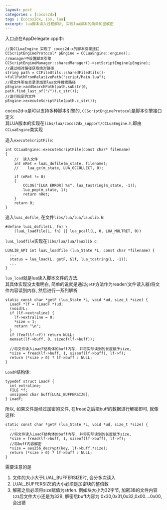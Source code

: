 ```yaml
---
layout: post
categories : [cocos2dx]
tags : [cocos2dx, ios, lua]
excerpt: lua脚本读入过程解析, 实现lua脚本的简单加密解密
---
```



入口点在AppDelegate.cpp中:

    //类CCLuaEngine 实现了 cocos2d-x的脚本引擎接口 
    CCScriptEngineProtocol* pEngine = CCLuaEngine::engine();
    //manager中设置脚本引擎
    CCScriptEngineManager::sharedManager()->setScriptEngine(pEngine);
    //通过相对路径获取绝对路径
    string path = CCFileUtils::sharedFileUtils()->fullPathFromRelativePath("script/Main.lua");
    //把文件所在目录添加至lua文件搜索路径
    pEngine->addSearchPath(path.substr(0, path.find_last_of("/")).c_str());
    //运行指定的文件
    pEngine->executeScriptFile(path.c_str());
    
cocos2d-x是可以支持多种脚本引擎的, `CCScriptEngineProtocol`是脚本引擎接口定义    
其LUA版本的实现在`libs/lua/cocos2dx_support/CCLuaEngine.h`,即由`CCLuaEngine`类实现   

追入`executeScriptFile`:

    int CCLuaEngine::executeScriptFile(const char* filename)
    {
        //  读入文件
        int nRet = luaL_dofile(m_state, filename);
        //    lua_gc(m_state, LUA_GCCOLLECT, 0);
    
        if (nRet != 0)
        {
            CCLOG("[LUA ERROR] %s", lua_tostring(m_state, -1));
            lua_pop(m_state, 1);
            return nRet;
        }
        return 0;
    }

追入`luaL_dofile`, 在文件`libs/lua/lua/lauxlib.h`:

    #define luaL_dofile(L, fn) \
        (luaL_loadfile(L, fn) || lua_pcall(L, 0, LUA_MULTRET, 0))
        
`luaL_loadfile`实现在`libs/lua/lua/lauxlib.c`:

    LUALIB_API int luaL_loadfile (lua_State *L, const char *filename) {
      ...
      status = lua_load(L, getF, &lf, lua_tostring(L, -1));
      ...
    }
    
`lua_load`就是lua读入脚本文件的方法.   
其具体实现没太看明白, 简单的说就是通过`getF`方法作为reader(文件读入器)将文件内容读到内存, 然后进行一系列解析

    static const char *getF (lua_State *L, void *ud, size_t *size) {
      LoadF *lf = (LoadF *)ud;
      (void)L;
      if (lf->extraline) {
        lf->extraline = 0;
        *size = 1;
        return "\n";
      }
      if (feof(lf->f)) return NULL;
      memset(lf->buff, 0, sizeof(lf->buff));
      
      //将文件读入LoadF结构体的buff内存, 并将实际读到的长度赋予size, 
      *size = fread(lf->buff, 1, sizeof(lf->buff), lf->f);
      return (*size > 0) ? lf->buff : NULL;
    }
    
`LoadF`结构体:

    typedef struct LoadF {
      int extraline;
      FILE *f;
      unsigned char buff[LUAL_BUFFERSIZE];
    } LoadF;
    
所以, 如果文件是经过加密的文件, 在fread之后把buff的数据进行解密即可, 就像这样:

    static const char *getF (lua_State *L, void *ud, size_t *size) {
      ...
      //将文件读入LoadF结构体的buff内存, 并将实际读到的长度赋予size, 
      *size = fread(lf->buff, 1, sizeof(lf->buff), lf->f);
      //将buff内容解密
      *size = aes256_decrypt(key, lf->buff,*size);
      return (*size > 0) ? lf->buff : NULL;
    }

需要注意的是

1. 文件的大小大于LUAL_BUFFERSIZE时, 会分多次读入
2. LUAL_BUFFERSIZE的大小必须是加密块的整倍数
3. 解密之后必须将size赋值为strlen. 例如块大小为32字节, 加密3B的文件内容`123`后文件大小还是为32B, 解密后buff内容为 0x30,0x31,0x32,0x00....0x00, 会出错

